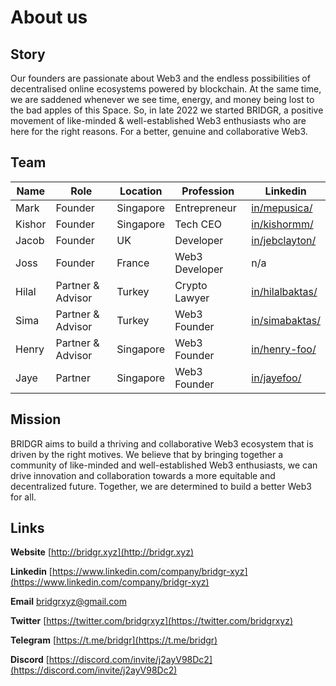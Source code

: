 # About us

## Story

Our founders are passionate about Web3 and the endless possibilities of decentralised online ecosystems powered by blockchain. At the same time, we are saddened whenever we see time, energy, and money being lost to the bad apples of this Space. So, in late 2022 we started BRIDGR, a positive movement of like-minded & well-established Web3 enthusiasts who are here for the right reasons. For a better, genuine and collaborative Web3.



## Team

| Name   | Role              | Location  | Profession     | Linkedin                                                    |
| ------ | ----------------- | --------- | -------------- | ----------------------------------------------------------- |
| Mark   | Founder           | Singapore | Entrepreneur   | [in/mepusica/](https://www.linkedin.com/in/mepusica/)       |
| Kishor | Founder           | Singapore | Tech CEO       | [in/kishormm/](https://www.linkedin.com/in/kishormm/)       |
| Jacob  | Founder           | UK        | Developer      | [in/jebclayton/](https://www.linkedin.com/in/jebclayton/)   |
| Joss   | Founder           | France    | Web3 Developer | n/a                                                         |
| Hilal  | Partner & Advisor | Turkey    | Crypto Lawyer  | [in/hilalbaktas/](https://www.linkedin.com/in/hilalbaktas/) |
| Sima   | Partner & Advisor | Turkey    | Web3 Founder   | [in/simabaktas/](https://www.linkedin.com/in/simabaktas/)   |
| Henry  | Partner & Advisor | Singapore | Web3 Founder   | [in/henry-foo/](https://www.linkedin.com/in/henry-foo/)     |
| Jaye   | Partner           | Singapore | Web3 Founder   | [in/jayefoo/](https://www.linkedin.com/in/jayefoo/)         |



## Mission

BRIDGR aims to build a thriving and collaborative Web3 ecosystem that is driven by the right motives. We believe that by bringing together a community of like-minded and well-established Web3 enthusiasts, we can drive innovation and collaboration towards a more equitable and decentralized future. Together, we are determined to build a better Web3 for all.



## Links

**Website** [http://bridgr.xyz](http://bridgr.xyz)

**Linkedin** [https://www.linkedin.com/company/bridgr-xyz](https://www.linkedin.com/company/bridgr-xyz)

**Email** [bridgrxyz@gmail.com](mailto:bridgrxyz@gmail.com)

**Twitter** [https://twitter.com/bridgrxyz](https://twitter.com/bridgrxyz)

**Telegram** [https://t.me/bridgr](https://t.me/bridgr)

**Discord** [https://discord.com/invite/j2ayV98Dc2](https://discord.com/invite/j2ayV98Dc2)
